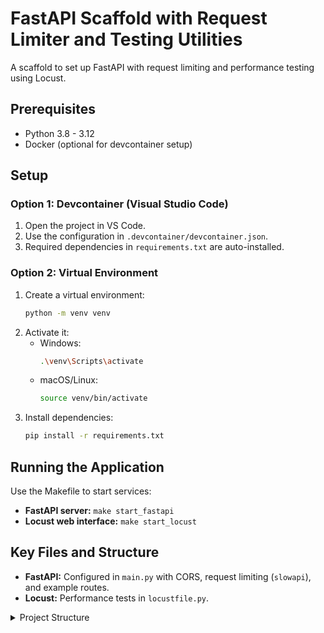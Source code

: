 # FastAPI Scaffold with Request Limiter and Testing Utilities

A scaffold to set up FastAPI with request limiting and performance testing using Locust.

## Prerequisites
- Python 3.8 - 3.12
- Docker (optional for devcontainer setup)

## Setup

### Option 1: Devcontainer (Visual Studio Code)
1. Open the project in VS Code.
2. Use the configuration in `.devcontainer/devcontainer.json`.
3. Required dependencies in `requirements.txt` are auto-installed.

### Option 2: Virtual Environment
1. Create a virtual environment:
    ```sh
    python -m venv venv
    ```
2. Activate it:
    - Windows:
        ```sh
        .\venv\Scripts\activate
        ```
    - macOS/Linux:
        ```sh
        source venv/bin/activate
        ```
3. Install dependencies:
    ```sh
    pip install -r requirements.txt
    ```

## Running the Application
Use the Makefile to start services:
- **FastAPI server:** `make start_fastapi`
- **Locust web interface:** `make start_locust`

## Key Files and Structure
- **FastAPI:** Configured in `main.py` with CORS, request limiting (`slowapi`), and example routes.
- **Locust:** Performance tests in `locustfile.py`.

<details>
  <summary>Project Structure</summary>
  
